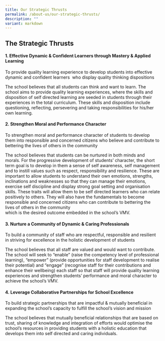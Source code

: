 ```yaml
---
title: Our Strategic Thrusts
permalink: /about-us/our-strategic-thrusts/
description: ""
variant: markdown
---
```

The Strategic Thrusts
---------------------

#### 1\. Effective Dynamic & Confident Learners through Mastery & Applied Learning

To provide quality learning experience to develop students into effective dynamic and confident learners  who display quality thinking dispositions

The school believes that all students can think and want to learn. The school aims to provide quality learning experiences, where the skills and disposition of self directed learning are seeded in students through their experiences in the total curriculum. These skills and disposition include questioning, reflecting, persevering and taking responsibilities for his/her own learning.

#### 2\. Strengthen Moral and Performance Character

To strengthen moral and performance character of students to develop them into responsible and concerned citizens who believe and contribute to bettering the lives of others in the community

The school believes that students can be nurtured in both minds and morals. For the progressive development of students’ character, the short term goal is to develop in them a sense of self awareness, self management  
and to instill values such as respect, responsibility and resilience. These are important to allow students to understand their own emotions, strengths, inclinations and weaknesses so that they can manage their emotions, exercise self discipline and display strong goal setting and organisation skills. These traits will allow them to be self directed learners who can relate positively to others. They will also have the fundamentals to become  
responsible and concerned citizens who can contribute to bettering the lives of others in the community  
which is the desired outcome embedded in the school’s VMV.

#### 3\. Nurture a Community of Dynamic & Caring Professionals

To build a community of staff who are respectful, responsible and resilient in striving for excellence in the holistic development of students

The school believes that all staff are valued and would want to contribute. The school will seek to “enable” (raise the competency level of professional learning), “empower” (provide opportunities for staff development to realise their potential) and “engage” (recognise staff for their contributions and enhance their wellbeing) each staff so that staff will provide quality learning experiences and strengthen students’ performance and moral character to achieve the school’s VMV.

#### 4\. Leverage Collaborative Partnerships for School Excellence

To build strategic partnerships that are impactful & mutually beneficial in expanding the school’s capacity to fulfill the school’s vision and mission

The school believes that mutually beneficial relationships that are based on trust, sharing of knowledge and integration of efforts would optimise the school’s resources in providing students with a holistic education that develops them into self directed and caring individuals.